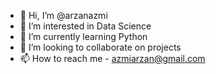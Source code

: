 - 👋 Hi, I’m @arzanazmi
- 👀 I’m interested in Data Science
- 🌱 I’m currently learning Python
- 💞️ I’m looking to collaborate on projects
- 📫 How to reach me - azmiarzan@gmail.com

<!---
arzanazmi/arzanazmi is a ✨ special ✨ repository because its `README.md` (this file) appears on your GitHub profile.
You can click the Preview link to take a look at your changes.
--->
